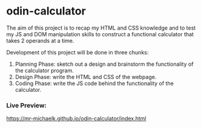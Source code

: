# odin-calculator

The aim of this project is to recap my HTML and CSS knowledge and to test my JS and DOM manipulation skills to construct a functional calculator that takes 2 operands at a time.

Development of this project will be done in three chunks:

1) Planning Phase: sketch out a design and brainstorm the functionality of the calculator program.
2) Design Phase: write the HTML and CSS of the webpage.
3) Coding Phase: write the JS code behind the functionality of the calculator.

### Live Preview:
https://mr-michaelk.github.io/odin-calculator/index.html